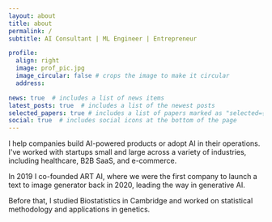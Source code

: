 ```yaml
---
layout: about
title: about
permalink: /
subtitle: AI Consultant | ML Engineer | Entrepreneur

profile:
  align: right
  image: prof_pic.jpg
  image_circular: false # crops the image to make it circular
  address:

news: true  # includes a list of news items
latest_posts: true  # includes a list of the newest posts
selected_papers: true # includes a list of papers marked as "selected={true}"
social: true  # includes social icons at the bottom of the page
---
```


I help companies build AI-powered products or adopt AI in their operations. I've worked with startups small and large across a variety of industries, including healthcare, B2B SaaS, and e-commerce.

In 2019 I co-founded ART AI, where we were the first company to launch a text to image generator back in 2020, leading the way in generative AI.

Before that, I studied Biostatistics in Cambridge and worked on statistical methodology and applications in genetics.